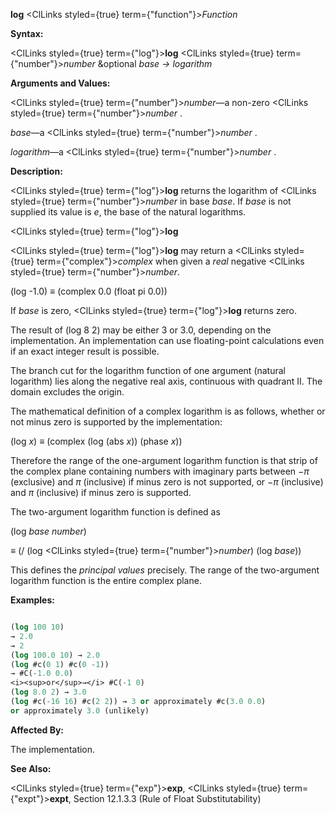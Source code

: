 **log** <ClLinks styled={true} term={"function"}><i>Function</i></ClLinks> 



**Syntax:** 



<ClLinks styled={true} term={"log"}><b>log</b></ClLinks> <ClLinks styled={true} term={"number"}><i>number</i></ClLinks> &amp;optional *base → logarithm* 



**Arguments and Values:** 



<ClLinks styled={true} term={"number"}><i>number</i></ClLinks>—a non-zero <ClLinks styled={true} term={"number"}><i>number</i></ClLinks> . 



*base*—a <ClLinks styled={true} term={"number"}><i>number</i></ClLinks> . 



*logarithm*—a <ClLinks styled={true} term={"number"}><i>number</i></ClLinks> . 



**Description:** 



<ClLinks styled={true} term={"log"}><b>log</b></ClLinks> returns the logarithm of <ClLinks styled={true} term={"number"}><i>number</i></ClLinks> in base *base*. If *base* is not supplied its value is *e*, the base of the natural logarithms. 







 



 



<ClLinks styled={true} term={"log"}><b>log</b></ClLinks> 



<ClLinks styled={true} term={"log"}><b>log</b></ClLinks> may return a <ClLinks styled={true} term={"complex"}><i>complex</i></ClLinks> when given a *real* negative <ClLinks styled={true} term={"number"}><i>number</i></ClLinks>. 



(log -1.0) *≡* (complex 0.0 (float pi 0.0)) 



If *base* is zero, <ClLinks styled={true} term={"log"}><b>log</b></ClLinks> returns zero. 



The result of (log 8 2) may be either 3 or 3.0, depending on the implementation. An implementation can use floating-point calculations even if an exact integer result is possible. 



The branch cut for the logarithm function of one argument (natural logarithm) lies along the negative real axis, continuous with quadrant II. The domain excludes the origin. 



The mathematical definition of a complex logarithm is as follows, whether or not minus zero is supported by the implementation: 



(log *x*) *≡* (complex (log (abs *x*)) (phase *x*)) 



Therefore the range of the one-argument logarithm function is that strip of the complex plane containing numbers with imaginary parts between *−π* (exclusive) and *π* (inclusive) if minus zero is not supported, or *−π* (inclusive) and *π* (inclusive) if minus zero is supported. 



The two-argument logarithm function is defined as 



(log *base number*) 



*≡* (/ (log <ClLinks styled={true} term={"number"}><i>number</i></ClLinks>) (log *base*)) 



This defines the *principal values* precisely. The range of the two-argument logarithm function is the entire complex plane. 



**Examples:**
```lisp

(log 100 10) 
→ 2.0 
→ 2 
(log 100.0 10) → 2.0 
(log #c(0 1) #c(0 -1)) 
→ #C(-1.0 0.0) 
<i><sup>or</sup>→</i> #C(-1 0) 
(log 8.0 2) → 3.0 
(log #c(-16 16) #c(2 2)) → 3 or approximately #c(3.0 0.0) 
or approximately 3.0 (unlikely) 

```
**Affected By:** 



The implementation. 







 



 



**See Also:** 



<ClLinks styled={true} term={"exp"}><b>exp</b></ClLinks>, <ClLinks styled={true} term={"expt"}><b>expt</b></ClLinks>, Section 12.1.3.3 (Rule of Float Substitutability) 



